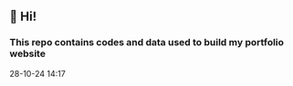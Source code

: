 ## 👋 Hi!
### This repo contains codes and data used to build my portfolio website

28-10-24 14:17







